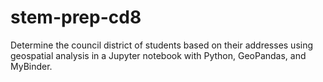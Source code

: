 # stem-prep-cd8
Determine the council district of students based on their addresses using geospatial analysis in a Jupyter notebook with Python, GeoPandas, and MyBinder.
